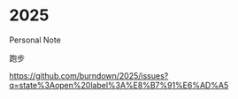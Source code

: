 # 2025
Personal Note

跑步

https://github.com/burndown/2025/issues?q=state%3Aopen%20label%3A%E8%B7%91%E6%AD%A5

